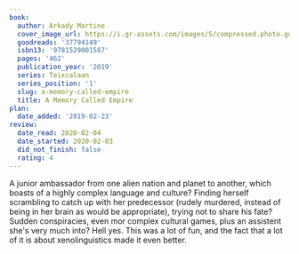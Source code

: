 ```yaml
---
book:
  author: Arkady Martine
  cover_image_url: https://i.gr-assets.com/images/S/compressed.photo.goodreads.com/books/1526486698l/37794149._SX98_.jpg
  goodreads: '37794149'
  isbn13: '9781529001587'
  pages: '462'
  publication_year: '2019'
  series: Teixcalaan
  series_position: '1'
  slug: a-memory-called-empire
  title: A Memory Called Empire
plan:
  date_added: '2019-02-23'
review:
  date_read: 2020-02-04
  date_started: 2020-02-03
  did_not_finish: false
  rating: 4
---
```

A junior ambassador from one alien nation and planet to another, which boasts of a highly complex language and culture?
Finding herself scrambling to catch up with her predecessor (rudely murdered, instead of being in her brain as would be
appropriate), trying not to share his fate? Sudden conspiracies, even mor complex cultural games, plus an assistent
she's very much into? Hell yes. This was a lot of fun, and the fact that a lot of it is about xenolinguistics made it
even better.
